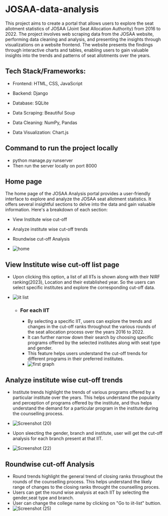 # JOSAA-data-analysis
This project aims to create a portal that allows users to explore the seat allotment statistics of JOSAA (Joint Seat Allocation Authority) from 2016 to 2022. The project involves web scraping data from the JOSAA website, performing data cleaning and analysis, and presenting the insights through visualizations on a website frontend. The website presents the findings through interactive charts and tables, enabling users to gain valuable insights into the trends and patterns of seat allotments over the years.

## Tech Stack/Frameworks:
- Frontend: HTML, CSS, JavaScript
* Backend: Django
+ Database: SQLite
- Data Scraping: Beautiful Soup
* Data Cleaning: NumPy, Pandas
+ Data Visualization: Chart.js

## Command to run the project locally
- python manage.py runserver
- Then run the server locally on port 8000

## Home page
The home page of the JOSAA Analysis portal provides a user-friendly interface to explore and analyze the JOSAA seat allotment statistics. It offers several insightful sections to delve into the data and gain valuable information. Here's a breakdown of each section:
- View Institute wise cut-off
- Analyze institute wise cut-off trends
- Roundwise cut-off Analysis 

- ![home](https://github.com/priyanshuraj30/josaa-portal-analysis/assets/106574419/db2eb91a-38c4-4357-9720-08e015a7f065)

## View Institute wise cut-off list page
- Upon clicking this option, a list of all IITs is shown along with their NIRF ranking(2023), Location and their established year. So the users can select specific institutes and explore the corresponding cut-off data.
- ![iit list](https://github.com/priyanshuraj30/josaa-portal-analysis/assets/106574419/972bdb69-5ec6-442c-98ab-5dff9c760a17)
 
  - ### For each IIT
      - By selecting a specific IIT, users can explore the trends and changes in the cut-off ranks throughout the various rounds of the seat allocation process over the years 2016 to 2022.
      - It can further narrow down their search by choosing specific programs offered by the selected institutes along with seat type and gender.
      - This feature helps users understand the cut-off trends for different programs in their preferred institutes.
      - ![first graph](https://github.com/priyanshuraj30/josaa-portal-analysis/assets/106574419/5780a8dc-13e1-4cbd-9978-ff766341daad)

## Analyze institute wise cut-off trends
- Institute trends highlight the trends of various programs offered by a particular institute over the years. This helps understand the popularity and perception of programs offered by the institute, and thus helps understand the demand for a particular program in the institute during the counselling process.
- ![Screenshot (20)](https://github.com/priyanshuraj30/josaa-portal-analysis/assets/106574419/18cc17e8-8313-4210-9f42-f18898acd386)
  
- Upon sleecting the gender, branch and institute, user will get the cut-off analysis for each branch present at that IIT.

- ![Screenshot (22)](https://github.com/priyanshuraj30/josaa-portal-analysis/assets/106574419/d311f9ce-55a4-40e9-a6b3-e85ae502140d)

## Roundwise cut-off Analysis
- Round trends highlight the general trend of closing ranks throughout the rounds of the counselling process. This helps understand the likely range of changes to the closing ranks throught the counselling proces.
- Users can get the round wise analysis at each IIT by selecting the gender,seat type and branch. 
- User can change the college name by clicking on "Go to iit-list" buttion.
- ![Screenshot (25)](https://github.com/priyanshuraj30/josaa-portal-analysis/assets/106574419/4417e912-4910-4873-bcab-38022581f8bd)







